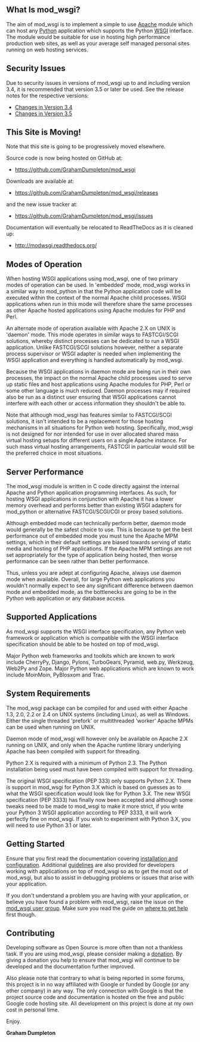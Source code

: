 ## What Is mod\_wsgi? ##

The aim of mod\_wsgi is to implement a simple to use [Apache](http://httpd.apache.org) module which can host any [Python](http://www.python.org) application which supports the Python [WSGI](http://www.wsgi.org) interface. The module would be suitable for use in hosting high performance production web sites, as well as your average self managed personal sites running on web hosting services.

## Security Issues ##

Due to security issues in versions of mod\_wsgi up to and including version 3.4, it is recommended that version 3.5 or later be used. See the release notes for the respective versions:

  * [Changes in Version 3.4](ChangesInVersion0304.md)
  * [Changes in Version 3.5](ChangesInVersion0305.md)

## This Site is Moving! ##

Note that this site is going to be progressively moved elsewhere.

Source code is now being hosted on GitHub at:

  * https://github.com/GrahamDumpleton/mod_wsgi

Downloads are available at:

  * https://github.com/GrahamDumpleton/mod_wsgi/releases

and the new issue tracker at:

  * https://github.com/GrahamDumpleton/mod_wsgi/issues

Documentation will eventually be relocated to ReadTheDocs as it is cleaned up:

  * http://modwsgi.readthedocs.org/

## Modes of Operation ##

When hosting WSGI applications using mod\_wsgi, one of two primary modes of operation can be used. In 'embedded' mode, mod\_wsgi works in a similar way to mod\_python in that the Python application code will be executed within the context of the normal Apache child processes. WSGI applications when run in this mode will therefore share the same processes as other Apache hosted applications using Apache modules for PHP and Perl.

An alternate mode of operation available with Apache 2.X on UNIX is 'daemon' mode. This mode operates in similar ways to FASTCGI/SCGI solutions, whereby distinct processes can be dedicated to run a WSGI application. Unlike FASTCGI/SCGI solutions however, neither a separate process supervisor or WSGI adapter is needed when implementing the WSGI application and everything is handled automatically by mod\_wsgi.

Because the WSGI applications in daemon mode are being run in their own processes, the impact on the normal Apache child processes used to serve up static files and host applications using Apache modules for PHP, Perl or some other language is much reduced. Daemon processes may if required also be run as a distinct user ensuring that WSGI applications cannot interfere with each other or access information they shouldn't be able to.

Note that although mod\_wsgi has features similar to FASTCGI/SCGI solutions, it isn't intended to be a replacement for those hosting mechanisms in all situations for Python web hosting. Specifically, mod\_wsgi is not designed for nor intended for use in over allocated shared mass virtual hosting setups for different users on a single Apache instance. For such mass virtual hosting arrangements, FASTCGI in particular would still be the preferred choice in most situations.

## Server Performance ##

The mod\_wsgi module is written in C code directly against the internal Apache and Python application programming interfaces. As such, for hosting WSGI applications in conjunction with Apache it has a lower memory overhead and performs better than existing WSGI adapters for mod\_python or alternative FASTCGI/SCGI/CGI or proxy based solutions.

Although embedded mode can technically perform better, daemon mode would generally be the safest choice to use. This is because to get the best performance out of embedded mode you must tune the Apache MPM settings, which in their default settings are biased towards serving of static media and hosting of PHP applications. If the Apache MPM settings are not set appropriately for the type of application being hosted, then worse performance can be seen rather than better performance.

Thus, unless you are adept at configuring Apache, always use daemon mode when available. Overall, for large Python web applications you wouldn't normally expect to see any significant difference between daemon mode and embedded mode, as the bottlenecks are going to be in the Python web application or any database access.

## Supported Applications ##

As mod\_wsgi supports the WSGI interface specification, any Python web framework or application which is compatible with the WSGI interface specification should be able to be hosted on top of mod\_wsgi.

Major Python web frameworks and toolkits which are known to work include CherryPy, Django, Pylons, TurboGears, Pyramid, web.py, Werkzeug, Web2Py and Zope. Major Python web applications which are known to work include MoinMoin, PyBlosxom and Trac.

## System Requirements ##

The mod\_wsgi package can be compiled for and used with either Apache 1.3, 2.0, 2.2 or 2.4 on UNIX systems (including Linux), as well as Windows. Either the single threaded 'prefork' or multithreaded 'worker' Apache MPMs can be used when running on UNIX.

Daemon mode of mod\_wsgi will however only be available on Apache 2.X running on UNIX, and only when the Apache runtime library underlying Apache has been compiled with support for threading.

Python 2.X is required with a minimum of Python 2.3. The Python installation being used must have been compiled with support for threading.

The original WSGI specification (PEP 333) only supports Python 2.X. There is support in mod\_wsgi for Python 3.X which is based on guesses as to what the WSGI specification would look like for Python 3.X. The new WSGI specification (PEP 3333) has finally now been accepted and although some tweaks need to be made to mod\_wsgi to make it more strict, if you write your Python 3 WSGI application according to PEP 3333, it will work perfectly fine on mod\_wsgi. If you wish to experiment with Python 3.X, you will need to use Python 3.1 or later.

## Getting Started ##

Ensure that you first read the documentation covering [installation and configuration](http://code.google.com/p/modwsgi/wiki/InstallationInstructions). Additional [guidelines](http://code.google.com/p/modwsgi/wiki/DeveloperGuidelines) are also provided for developers working with applications on top of mod\_wsgi so as to get the most out of mod\_wsgi, but also to assist in debugging problems or issues that arise with your application.

If you don't understand a problem you are having with your application, or believe you have found a problem with mod\_wsgi, raise the issue on the [mod\_wsgi user group](http://groups.google.com/group/modwsgi). Make sure you read the guide on [where to get help](http://code.google.com/p/modwsgi/wiki/WhereToGetHelp) first though.

## Contributing ##

Developing software as Open Source is more often than not a thankless task. If you are using mod\_wsgi, please consider making a [donation](HowToContributeBack.md). By giving a donation you help to ensure that mod\_wsgi will continue to be developed and the documentation further improved.

Also please note that contrary to what is being reported in some forums, this project is in no way affiliated with Google or funded by Google (or any other company) in any way. The only connection with Google is that the project source code and documentation is hosted on the free and public Google code hosting site. All development on this project is done at my own cost in personal time.

Enjoy.

**Graham Dumpleton**